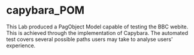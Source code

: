 # capybara_POM
This Lab produced a PagObject Model capable of testing the BBC webite. This is achieved through the implementation of Capybara. The automated test covers several possible paths users may take to analyse users' experience.
